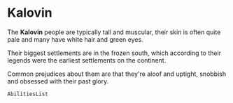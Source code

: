 # Kalovin

The **Kalovin** people are typically tall and muscular, their skin is often quite pale and many have white hair and green eyes.

Their biggest settlements are in the frozen south, which according to their legends were the earliest settlements on the continent.

Common prejudices about them are that they're aloof and uptight, snobbish and obsessed with their past glory.

`AbilitiesList`